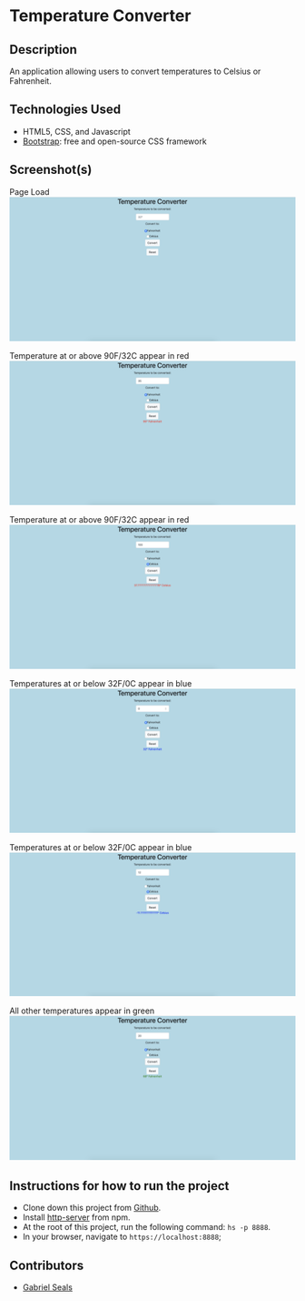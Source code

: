 # Temperature Converter


## Description

An application allowing users to convert temperatures to Celsius or Fahrenheit.

## Technologies Used

* HTML5, CSS, and Javascript
* [Bootstrap](https://getbootstrap.com/): free and open-source CSS framework


## Screenshot(s)

Page Load
![Main View](https://raw.githubusercontent.com/gseals/temp-converter/master/screenshots/Mainview.png)

Temperature at or above 90F/32C appear in red
![Red Temp](https://raw.githubusercontent.com/gseals/temp-converter/master/screenshots/redtemp.png)

Temperature at or above 90F/32C appear in red
![Red Temp](https://raw.githubusercontent.com/gseals/temp-converter/master/screenshots/redtemp2.png)

Temperatures at or below 32F/0C appear in blue
![Blue Temp](https://raw.githubusercontent.com/gseals/temp-converter/master/screenshots/bluetemp2.png)

Temperatures at or below 32F/0C appear in blue
![Blue Temp](https://raw.githubusercontent.com/gseals/temp-converter/master/screenshots/bluetemp.png)

All other temperatures appear in green
![Green Temp](https://raw.githubusercontent.com/gseals/temp-converter/master/screenshots/greentemp.png)

## Instructions for how to run the project

* Clone down this project from [Github](https://github.com/gseals/temp-converter).
* Install [http-server](https://www.npmjs.com/package/http-server) from npm.
* At the root of this project, run the following command: `hs -p 8888`.
* In your browser, navigate to `https://localhost:8888`;

## Contributors

* [Gabriel Seals](https://github.com/gseals)